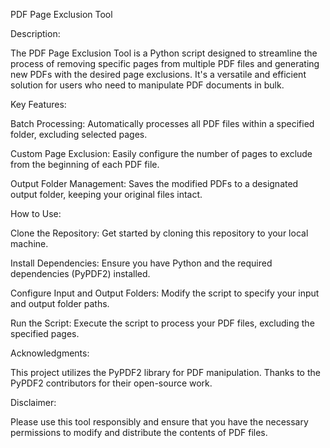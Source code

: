 PDF Page Exclusion Tool

Description:

The PDF Page Exclusion Tool is a Python script designed to streamline the process of removing specific pages from multiple PDF files and generating new PDFs with the desired page exclusions. It's a versatile and efficient solution for users who need to manipulate PDF documents in bulk.

Key Features:

Batch Processing: Automatically processes all PDF files within a specified folder, excluding selected pages.

Custom Page Exclusion: Easily configure the number of pages to exclude from the beginning of each PDF file.

Output Folder Management: Saves the modified PDFs to a designated output folder, keeping your original files intact.

How to Use:

Clone the Repository: Get started by cloning this repository to your local machine.

Install Dependencies: Ensure you have Python and the required dependencies (PyPDF2) installed.

Configure Input and Output Folders: Modify the script to specify your input and output folder paths.

Run the Script: Execute the script to process your PDF files, excluding the specified pages.


Acknowledgments:

This project utilizes the PyPDF2 library for PDF manipulation. Thanks to the PyPDF2 contributors for their open-source work.

Disclaimer:

Please use this tool responsibly and ensure that you have the necessary permissions to modify and distribute the contents of PDF files.
